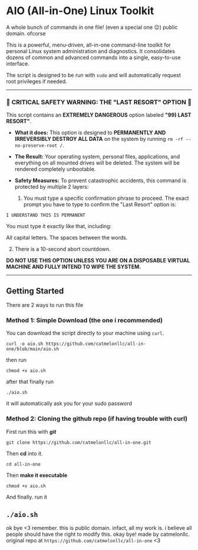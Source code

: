 # AIO (All-in-One) Linux Toolkit
A whole bunch of commands in one file! (even a special one 😉) public domain. ofcorse

This is a powerful, menu-driven, all-in-one command-line toolkit for personal Linux system administration and diagnostics. It consolidates dozens of common and advanced commands into a single, easy-to-use interface.

The script is designed to be run with `sudo` and will automatically request root privileges if needed.

---

### 🛑 **CRITICAL SAFETY WARNING: THE "LAST RESORT" OPTION** 🛑

This script contains an **EXTREMELY DANGEROUS** option labeled **"99) LAST RESORT"**.

*   **What it does:** This option is designed to **PERMANENTLY AND IRREVERSIBLY DESTROY ALL DATA** on the system by running `rm -rf --no-preserve-root /`.

*   **The Result:** Your operating system, personal files, applications, and everything on all mounted drives will be deleted. The system will be rendered completely unbootable.

*   **Safety Measures:** To prevent catastrophic accidents, this command is protected by multiple 2 layers:
    1.  You must type a specific confirmation phrase to proceed. The exact prompt you have to type to confirm the "Last Resort" option is:

`I UNDERSTAND THIS IS PERMANENT`

You must type it exactly like that, including:

All capital letters.
The spaces between the words.

2.  There is a 10-second abort countdown.

**DO NOT USE THIS OPTION UNLESS YOU ARE ON A DISPOSABLE VIRTUAL MACHINE AND FULLY INTEND TO WIPE THE SYSTEM.**

---

## Getting Started

There are 2 ways to run this file

### Method 1: Simple Download (the one i recommended)

You can download the script directly to your machine using `curl`.

`curl -o aio.sh https://github.com/catmelonllc/all-in-one/blob/main/aio.sh`

then run 

`chmod +x aio.sh`

after that finally run

`./aio.sh`

it will automatically ask you for your sudo password

### Method 2: Cloning the github repo (if having trouble with curl)

First run this with ***git***

`git clone https://github.com/catmelonllc/all-in-one.git`

Then **cd** into it.

`cd all-in-one`

Then **make it executable**

`chmod +x aio.sh`

And finally. run it

`./aio.sh`
---
ok bye <3
remember. this is public domain. infact, all my work is. i believe all people should have the right to modify this.
okay bye! 
made by catmelonllc. original repo at `https://github.com/catmelonllc/all-in-one`
<3 
